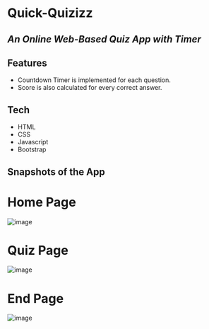 # Quick-Quizizz
## _An Online Web-Based Quiz App with Timer_

## Features
- Countdown Timer is implemented for each question.
- Score is also calculated for every correct answer.

## Tech

- HTML
- CSS
- Javascript
- Bootstrap

## Snapshots of the App
# Home Page
![image](https://user-images.githubusercontent.com/89148170/186490841-60376531-e9f8-48e9-a895-18ad53467c2d.png)

# Quiz Page
![image](https://user-images.githubusercontent.com/89148170/186490116-076b1e55-fa3b-4d6f-b66c-dc97cb67044a.png)

# End Page
![image](https://user-images.githubusercontent.com/89148170/186490336-9fdf2b88-e983-4a17-ad88-63583ce94a35.png)

